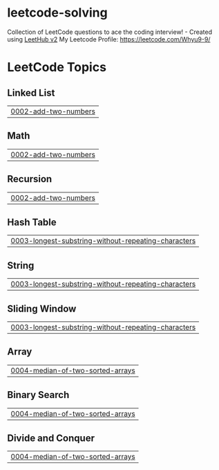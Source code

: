 # leetcode-solving
Collection of LeetCode questions to ace the coding interview! - Created using [LeetHub v2](https://github.com/arunbhardwaj/LeetHub-2.0)
My Leetcode Profile: https://leetcode.com/Whyu9-9/

<!---LeetCode Topics Start-->
# LeetCode Topics
## Linked List
|  |
| ------- |
| [0002-add-two-numbers](https://github.com/Whyu9-9/leetcode-solving/tree/master/0002-add-two-numbers) |
## Math
|  |
| ------- |
| [0002-add-two-numbers](https://github.com/Whyu9-9/leetcode-solving/tree/master/0002-add-two-numbers) |
## Recursion
|  |
| ------- |
| [0002-add-two-numbers](https://github.com/Whyu9-9/leetcode-solving/tree/master/0002-add-two-numbers) |
## Hash Table
|  |
| ------- |
| [0003-longest-substring-without-repeating-characters](https://github.com/Whyu9-9/leetcode-solving/tree/master/0003-longest-substring-without-repeating-characters) |
## String
|  |
| ------- |
| [0003-longest-substring-without-repeating-characters](https://github.com/Whyu9-9/leetcode-solving/tree/master/0003-longest-substring-without-repeating-characters) |
## Sliding Window
|  |
| ------- |
| [0003-longest-substring-without-repeating-characters](https://github.com/Whyu9-9/leetcode-solving/tree/master/0003-longest-substring-without-repeating-characters) |
## Array
|  |
| ------- |
| [0004-median-of-two-sorted-arrays](https://github.com/Whyu9-9/leetcode-solving/tree/master/0004-median-of-two-sorted-arrays) |
## Binary Search
|  |
| ------- |
| [0004-median-of-two-sorted-arrays](https://github.com/Whyu9-9/leetcode-solving/tree/master/0004-median-of-two-sorted-arrays) |
## Divide and Conquer
|  |
| ------- |
| [0004-median-of-two-sorted-arrays](https://github.com/Whyu9-9/leetcode-solving/tree/master/0004-median-of-two-sorted-arrays) |
<!---LeetCode Topics End-->